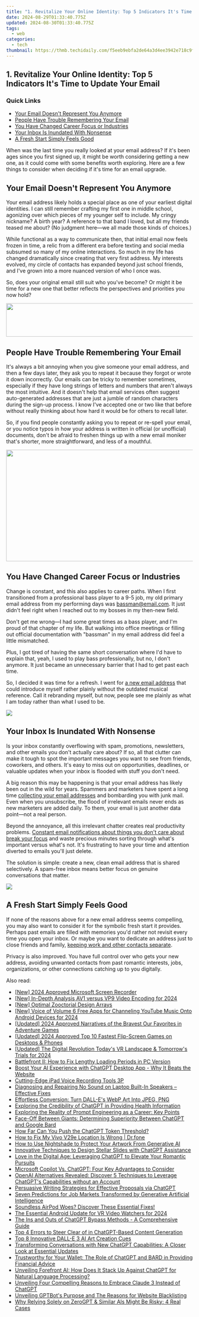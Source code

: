 ```yaml
---
title: "1. Revitalize Your Online Identity: Top 5 Indicators It's Time to Update Your Email"
date: 2024-08-29T01:33:40.775Z
updated: 2024-08-30T01:33:40.775Z
tags:
  - web
categories:
  - tech
thumbnail: https://thmb.techidaily.com/f5eeb9ebfa2de64a3d4ee3942e718c9f14502e6b864cfccf1cdec1e982bafc3d.jpg
---
```


## 1. Revitalize Your Online Identity: Top 5 Indicators It's Time to Update Your Email

### Quick Links

* [Your Email Doesn't Represent You Anymore](https://android-unlock.techidaily.com/in-2024-how-to-unlock-oppo-a59-5g-phone-password-without-factory-reset-by-drfone-android/)
* [People Have Trouble Remembering Your Email](https://tech-savvy.techidaily.com/6-reasons-why-job-seekers-and-workers-should-learn-to-use-chatgpt/)
* [You Have Changed Career Focus or Industries](https://facebook-video-content.techidaily.com/download-premium-facebook-hd-content-anywhere-for-2024/)
* [Your Inbox Is Inundated With Nonsense](https://fox-hovers.techidaily.com/new-gb-quantity-total-storage-for-one-days-film-content/)
* [A Fresh Start Simply Feels Good](https://win-howtos.techidaily.com/the-awake-averse-pc-windows-1011-locked-in-slumber/)

 When was the last time you really looked at your email address? If it's been ages since you first signed up, it might be worth considering getting a new one, as it could come with some benefits worth exploring. Here are a few things to consider when deciding if it's time for an email upgrade.

##  Your Email Doesn't Represent You Anymore

 Your email address likely holds a special place as one of your earliest digital identities. I can still remember crafting my first one in middle school, agonizing over which pieces of my younger self to include. My cringy nickname? A birth year? A reference to that band I loved, but all my friends teased me about? (No judgment here—we all made those kinds of choices.)

 While functional as a way to communicate then, that initial email now feels frozen in time, a relic from a different era before texting and social media subsumed so many of my online interactions. So much in my life has changed dramatically since creating that very first address. My interests evolved, my circle of contacts has expanded beyond just school friends, and I've grown into a more nuanced version of who I once was.

 So, does your original email still suit who you've become? Or might it be time for a new one that better reflects the perspectives and priorities you now hold? 

<!-- affiliate ads begin -->
<a href="https://laganoo.pxf.io/c/5597632/1657399/16446" target="_top" id="1657399"><img src="//a.impactradius-go.com/display-ad/16446-1657399" border="0" alt="" width="728" height="90"/></a><img height="0" width="0" src="https://imp.pxf.io/i/5597632/1657399/16446" style="position:absolute;visibility:hidden;" border="0" />
<!-- affiliate ads end -->
##  People Have Trouble Remembering Your Email

 It's always a bit annoying when you give someone your email address, and then a few days later, they ask you to repeat it because they forgot or wrote it down incorrectly. Our emails can be tricky to remember sometimes, especially if they have long strings of letters and numbers that aren't always the most intuitive. And it doesn't help that email services often suggest auto-generated addresses that are just a jumble of random characters during the sign-up process. I know I've accepted one or two like that before without really thinking about how hard it would be for others to recall later.

 So, if you find people constantly asking you to repeat or re-spell your email, or you notice typos in how your address is written in official (or unofficial) documents, don't be afraid to freshen things up with a new email moniker that's shorter, more straightforward, and less of a mouthful.

<!-- affiliate ads begin -->
<a href="https://aofit.pxf.io/c/5597632/1399701/16396" target="_top" id="1399701"><img src="//a.impactradius-go.com/display-ad/16396-1399701" border="0" alt="" width="960" height="300"/></a><img height="0" width="0" src="https://imp.pxf.io/i/5597632/1399701/16396" style="position:absolute;visibility:hidden;" border="0" />
<!-- affiliate ads end -->
##  You Have Changed Career Focus or Industries

 Change is constant, and this also applies to career paths. When I first transitioned from a professional bass player to a 9-5 job, my old primary email address from my performing days was ‎bassman@email.com. It just didn't feel right when I reached out to my bosses in my then-new field.

 Don't get me wrong—I had some great times as a bass player, and I'm proud of that chapter of my life. But walking into office meetings or filling out official documentation with "bassman" in my email address did feel a little mismatched.

 Plus, I got tired of having the same short conversation where I'd have to explain that, yeah, I used to play bass professionally, but no, I don't anymore. It just became an unnecessary barrier that I had to get past each time.

 So, I decided it was time for a refresh. I went for [a new email address](https://location-social.techidaily.com/4-most-known-ways-to-find-someone-on-tinder-for-nokia-g310-by-name-drfone-by-drfone-virtual-android/) that could introduce myself rather plainly without the outdated musical reference. Call it rebranding myself, but now, people see me plainly as what I am today rather than what I used to be.

<!-- affiliate ads begin -->
<a href="https://estore.winxdvd.com/order/checkout.php?PRODS=12653853&QTY=1&AFFILIATE=108875&CART=1"><img src="https://secure.avangate.com/images/merchant/bcb41ccdc4363c6848a1d760f26c28a0/products/14_videoproc-converter-ai-box.png" border="0"></a>
<!-- affiliate ads end -->
##  Your Inbox Is Inundated With Nonsense

 Is your inbox constantly overflowing with spam, promotions, newsletters, and other emails you don't actually care about? If so, all that clutter can make it tough to spot the important messages you want to see from friends, coworkers, and others. It's easy to miss out on opportunities, deadlines, or valuable updates when your inbox is flooded with stuff you don't need.

 A big reason this may be happening is that your email address has likely been out in the wild for years. Spammers and marketers have spent a long time [collecting your email addresses](https://facebook-video-footage.techidaily.com/updated-in-2024-buy-youtube-subscribers-hundreds-of-subscribers-for-5/) and bombarding you with junk mail. Even when you unsubscribe, the flood of irrelevant emails never ends as new marketers are added daily. To them, your email is just another data point—not a real person.

 Beyond the annoyance, all this irrelevant chatter creates real productivity problems. [Constant email notifications about things you don't care about break your focus](https://facebook-video-share.techidaily.com/updated-game-modders-and-tutorial-content-leaders/) and waste precious minutes sorting through what's important versus what's not. It's frustrating to have your time and attention diverted to emails you'll just delete.

 The solution is simple: create a new, clean email address that is shared selectively. A spam-free inbox means better focus on genuine conversations that matter.

<!-- affiliate ads begin -->
<a href="https://secure.2checkout.com/order/checkout.php?PRODS=3546200&QTY=1&AFFILIATE=108875&CART=1"><img src="http://www.binteko.com/sites/default/files/banner01_468x60a.gif" border="0"></a>
<!-- affiliate ads end -->
##  A Fresh Start Simply Feels Good

 If none of the reasons above for a new email address seems compelling, you may also want to consider it for the symbolic fresh start it provides. Perhaps past emails are filled with memories you'd rather not revisit every time you open your inbox. Or maybe you want to dedicate an address just to close friends and family, [keeping work and other contacts separate](https://desktop-recording.techidaily.com/2024-approved-comprehensive-techniques-recording-movies-with-windowsmacosios/).

 Privacy is also improved. You have full control over who gets your new address, avoiding unwanted contacts from past romantic interests, jobs, organizations, or other connections catching up to you digitally.

<ins class="adsbygoogle"
     style="display:block"
     data-ad-format="autorelaxed"
     data-ad-client="ca-pub-7571918770474297"
     data-ad-slot="1223367746"></ins>



<ins class="adsbygoogle"
     style="display:block"
     data-ad-client="ca-pub-7571918770474297"
     data-ad-slot="8358498916"
     data-ad-format="auto"
     data-full-width-responsive="true"></ins>

<span class="atpl-alsoreadstyle">Also read:</span>
<div><ul>
<li><a href="https://on-screen-recording.techidaily.com/new-2024-approved-microsoft-screen-recorder/"><u>[New] 2024 Approved  Microsoft Screen Recorder</u></a></li>
<li><a href="https://fox-hovers.techidaily.com/new-in-depth-analysis-av1-versus-vp9-video-encoding-for-2024/"><u>[New] In-Depth Analysis  AV1 versus VP9 Video Encoding for 2024</u></a></li>
<li><a href="https://some-tips.techidaily.com/new-optimal-zooctorial-design-arrays/"><u>[New] Optimal Zooctorial Design Arrays</u></a></li>
<li><a href="https://youtube-sure.techidaily.com/oice-of-volume-6-free-apps-for-channeling-youtube-music-onto-android-devices-for-2024/"><u>[New] Voice of Volume  6 Free Apps for Channeling YouTube Music Onto Android Devices for 2024</u></a></li>
<li><a href="https://screen-capture.techidaily.com/updated-2024-approved-narratives-of-the-bravest-our-favorites-in-adventure-games/"><u>[Updated] 2024 Approved  Narratives of the Bravest  Our Favorites in Adventure Games</u></a></li>
<li><a href="https://fox-direct.techidaily.com/updated-2024-approved-top-10-fastest-flip-screen-games-on-desktops-and-phones/"><u>[Updated] 2024 Approved  Top 10 Fastest Flip-Screen Games on Desktops & Phones</u></a></li>
<li><a href="https://fox-links.techidaily.com/updated-the-digital-revolution-todays-vr-landscape-and-tomorrows-trials-for-2024/"><u>[Updated] The Digital Revolution  Today's VR Landscape & Tomorrow's Trials for 2024</u></a></li>
<li><a href="https://win-solutions.techidaily.com/battlefront-ii-how-to-fix-lengthy-loading-periods-in-pc-version/"><u>Battlefront II: How to Fix Lengthy Loading Periods in PC Version</u></a></li>
<li><a href="https://tech-revival.techidaily.com/boost-your-ai-experience-with-chatgpt-desktop-app-why-it-beats-the-website/"><u>Boost Your AI Experience with ChatGPT Desktop App - Why It Beats the Website</u></a></li>
<li><a href="https://digital-screen-recording.techidaily.com/cutting-edge-ipad-voice-recording-tools-3p/"><u>Cutting-Edge iPad Voice Recording Tools 3P</u></a></li>
<li><a href="https://sound-issues.techidaily.com/diagnosing-and-repairing-no-sound-on-laptop-built-in-speakers-effective-fixes/"><u>Diagnosing and Repairing No Sound on Laptop Built-In Speakers – Effective Fixes</u></a></li>
<li><a href="https://tech-revival.techidaily.com/effortless-conversion-turn-dall-es-webp-art-into-jpeg-png/"><u>Effortless Conversion: Turn DALL-E's WebP Art Into JPEG, PNG</u></a></li>
<li><a href="https://tech-revival.techidaily.com/exploring-the-credibility-of-chatgpt-in-providing-health-information/"><u>Exploring the Credibility of ChatGPT in Providing Health Information</u></a></li>
<li><a href="https://tech-revival.techidaily.com/exploring-the-reality-of-prompt-engineering-as-a-career-key-points/"><u>Exploring the Reality of Prompt Engineering as a Career: Key Points</u></a></li>
<li><a href="https://tech-revival.techidaily.com/face-off-between-giants-determining-superiority-between-chatgpt-and-google-bard/"><u>Face-Off Between Giants: Determining Superiority Between ChatGPT and Google Bard</u></a></li>
<li><a href="https://tech-revival.techidaily.com/how-far-can-you-push-the-chatgpt-token-threshold/"><u>How Far Can You Push the ChatGPT Token Threshold?</u></a></li>
<li><a href="https://fake-location.techidaily.com/how-to-fix-my-vivo-v29e-location-is-wrong-drfone-by-drfone-virtual-android/"><u>How to Fix My Vivo V29e Location Is Wrong | Dr.fone</u></a></li>
<li><a href="https://tech-revival.techidaily.com/how-to-use-nightshade-to-protect-your-artwork-from-generative-ai/"><u>How to Use Nightshade to Protect Your Artwork From Generative AI</u></a></li>
<li><a href="https://tech-revival.techidaily.com/innovative-techniques-to-design-stellar-slides-with-chatgpt-assistance/"><u>Innovative Techniques to Design Stellar Slides with ChatGPT Assistance</u></a></li>
<li><a href="https://tech-revival.techidaily.com/love-in-the-digital-age-leveraging-chatgpt-to-elevate-your-romantic-pursuits/"><u>Love in the Digital Age: Leveraging ChatGPT to Elevate Your Romantic Pursuits</u></a></li>
<li><a href="https://tech-revival.techidaily.com/microsoft-copilot-vs-chatgpt-four-key-advantages-to-consider/"><u>Microsoft Copilot Vs. ChatGPT: Four Key Advantages to Consider</u></a></li>
<li><a href="https://tech-revival.techidaily.com/openai-alternatives-revealed-discover-5-techniques-to-leverage-chatgpts-capabilities-without-an-account/"><u>OpenAI Alternatives Revealed: Discover 5 Techniques to Leverage ChatGPT's Capabilities without an Account</u></a></li>
<li><a href="https://tech-revival.techidaily.com/persuasive-writing-strategies-for-effective-proposals-via-chatgpt/"><u>Persuasive Writing Strategies for Effective Proposals via ChatGPT</u></a></li>
<li><a href="https://tech-revival.techidaily.com/seven-predictions-for-job-markets-transformed-by-generative-artificial-intelligence/"><u>Seven Predictions for Job Markets Transformed by Generative Artificial Intelligence</u></a></li>
<li><a href="https://fox-that.techidaily.com/soundless-airpod-woes-discover-these-essential-fixes/"><u>Soundless AirPod Woes? Discover These Essential Fixes!</u></a></li>
<li><a href="https://some-guidance.techidaily.com/the-essential-android-update-for-vr-video-watchers-for-2024/"><u>The Essential Android Update for VR Video Watchers for 2024</u></a></li>
<li><a href="https://tech-revival.techidaily.com/the-ins-and-outs-of-chatgpt-bypass-methods-a-comprehensive-guide/"><u>The Ins and Outs of ChatGPT Bypass Methods - A Comprehensive Guide</u></a></li>
<li><a href="https://tech-revival.techidaily.com/top-4-errors-to-steer-clear-of-in-chatgpt-based-content-generation/"><u>Top 4 Errors to Steer Clear of in ChatGPT-Based Content Generation</u></a></li>
<li><a href="https://tech-revival.techidaily.com/top-8-innovative-dall-e-3-ai-art-creation-cues/"><u>Top 8 Innovative DALL-E 3 AI Art Creation Cues</u></a></li>
<li><a href="https://tech-revival.techidaily.com/transforming-conversations-with-new-chatgpt-capabilities-a-closer-look-at-essential-updates/"><u>Transforming Conversations with New ChatGPT Capabilities: A Closer Look at Essential Updates</u></a></li>
<li><a href="https://tech-revival.techidaily.com/trustworthy-for-your-wallet-the-role-of-chatgpt-and-bard-in-providing-financial-advice/"><u>Trustworthy for Your Wallet: The Role of ChatGPT and BARD in Providing Financial Advice</u></a></li>
<li><a href="https://tech-revival.techidaily.com/unveiling-forefront-ai-how-does-it-stack-up-against-chatgpt-for-natural-language-processing/"><u>Unveiling Forefront AI: How Does It Stack Up Against ChatGPT for Natural Language Processing?</u></a></li>
<li><a href="https://tech-revival.techidaily.com/unveiling-four-compelling-reasons-to-embrace-claude-3-instead-of-chatgpt/"><u>Unveiling Four Compelling Reasons to Embrace Claude 3 Instead of ChatGPT</u></a></li>
<li><a href="https://tech-revival.techidaily.com/unveiling-gptbots-purpose-and-the-reasons-for-website-blacklisting/"><u>Unveiling GPTBot's Purpose and The Reasons for Website Blacklisting</u></a></li>
<li><a href="https://tech-revival.techidaily.com/why-relying-solely-on-zerogpt-and-similar-ais-might-be-risky-4-real-cases/"><u>Why Relying Solely on ZeroGPT & Similar AIs Might Be Risky: 4 Real Cases</u></a></li>
</ul></div>
